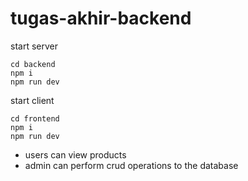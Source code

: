 # tugas-akhir-backend

start server
```
cd backend
npm i
npm run dev
```

start client
```
cd frontend
npm i
npm run dev
```

- users can view products
- admin can perform crud operations to the database
